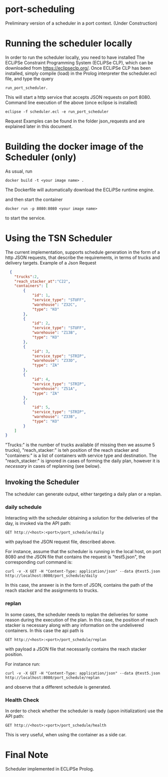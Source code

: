 # port-scheduling
Preliminary version of a scheduler in a port context.
(Under Construction)

# Running the scheduler locally
In order to run the scheduler locally, you need to have installed The ECLiPSe Constraint Programming System (ECLiPSe CLP), which can be downloaded from https://eclipseclp.org/.
Once ECLiPSe CLP has been installed, simply compile (load) in the Prolog interpreter the scheduler.ecl file, and type the query

```run_port_scheduler.```

This will start a http service that accepts JSON requests on port 8080.
Command line execution of the above (once eclipse is installed)

```eclipse -f scheduler.ecl -e run_port_scheduler ```

Request Examples can be found in the folder json_requests and are explained later in this document.

# Building the docker image of the Scheduler (only)
As usual, run 

``` docker build -t <your image name> . ```

The Dockerfile will automatically download the ECLiPSe runtime engine.

and then start the container 

``` docker run -p 8080:8080 <your image name> ```

to start the service. 

# Using the TSN Scheduler
The current implementation, supports schedule generation in the form of a http JSON requests, that describe the requirements, in terms of trucks and delivery targets.
Example of a Json Request
```json
  {
    "trucks":2,
    "reach_stacker_at":"C22",
    "containers": [
        {
            "id": 1,
            "service_type": "STUFF",
            "warehouse": "Z32C",
            "type": "KO"
        },
        {
            "id": 2,
            "service_type": "STUFF",
            "warehouse": "Z13B",
            "type": "KO"
        },
        {
            "id": 3,
            "service_type": "STRIP",
            "warehouse": "Z33D",
            "type": "ZA"
        },
        {
            "id": 4,
            "service_type": "STRIP",
            "warehouse": "Z51A",
            "type": "ZA"
        },
        {
            "id": 5,
            "service_type": "STRIP",
            "warehouse": "Z33B",
            "type": "KO"
        }
    ]
}
```

"Trucks:" is the number of trucks available (if missing then we assume 5 trucks), "reach_stacker:" is teh position of the reach stacker and "containers:" is a list of containers with service type and destination. The "reach_stacker:" is ignored in cases of forming the daily plan, however it is *necessary* in cases of replanning (see below).


## Invoking the Scheduler

The scheduler can generate output, either targeting a daily plan or a replan. 

### daily schedule
Interacting with the scheduler obtaining a solution for the deliveries of the day, is invoked via the API path:

```
GET http://<host>:<port>/port_schedule/daily
```

with payload the JSON request file, described above. 

For instance, assume that the scheduler is running in the local host, on port 8080 and the JSON file that contains the request is "test5.json", the corresponding curl command is:
```
curl -v -X GET -H "Content-Type: application/json" --data @test5.json http://localhost:8080/port_schedule/daily
``` 

In this case, the answer is in the form of JSON, contains the path of the reach stacker and the assignments to trucks.


### replan

In some cases, the scheduler needs to replan the deliveries for some reason during the execution of the plan. In this case, the position of reach stacker is necessary along with any information on the undelivered containers. In this case the api path is 

```
GET http://<host>:<port>/port_schedule/replan
```
with payload a JSON file that necessarily contains the reach stacker position.

For instance run:

```
curl -v -X GET -H "Content-Type: application/json" --data @test5.json http://localhost:8080/port_schedule/replan
``` 

and observe that a different schedule is generated. 

### Health Check

In order to check whether the scheduler is ready (upon initialization) use the API path:

```
GET http://<host>:<port>/port_schedule/health
```

This is very useful, when using the container as a side car. 



# Final Note
Scheduler implemented in ECLiPSe Prolog.
